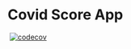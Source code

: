 # Covid Score App

[![<CircleCI>](https://circleci.com/gh/dansjack/covid-score-app.svg?style=svg)](https://app.circleci.com/pipelines/github/dansjack/covid-score-app)
[![codecov](https://codecov.io/gh/dansjack/covid-score-app/branch/main/graph/badge.svg?token=43hz1lwtfe)](https://codecov.io/gh/dansjack/covid-score-app/)
